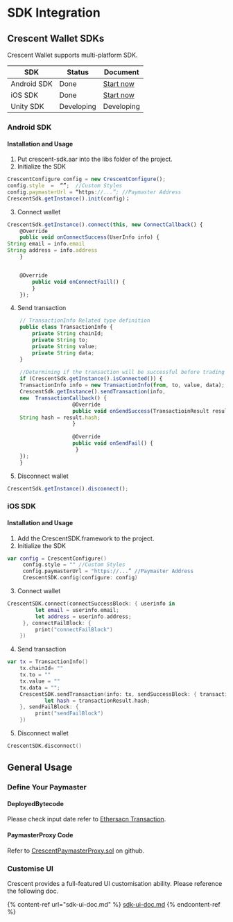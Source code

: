 # SDK Integration

## Crescent Wallet SDKs

Crescent Wallet supports multi-platform SDK.

&#x20;

| SDK         | Status     | Document                                    |
| ----------- | ---------- | ------------------------------------------- |
| Android SDK | Done       | [Start now](sdk-integration.md#android-sdk) |
| iOS SDK     | Done       | [Start now](sdk-integration.md#ios-sdk)     |
| Unity SDK   | Developing | Developing                                  |

### &#x20;Android SDK

#### **Installation and Usage**

1. Put crescent-sdk.aar into the libs folder of the project.
2. Initialize the SDK

```javascript
CrescentConfigure config = new CrescentConfigure();
config.style  =  “”;  //Custom Styles
config.paymasterUrl = “https://...”; //Paymaster Address
CrescentSdk.getInstance().init(config)；
```

3. Connect wallet

```javascript
CrescentSdk.getInstance().connect(this, new ConnectCallback() {
    @Override
    public void onConnectSuccess(UserInfo info) {
String email = info.email
String address = info.address
    }


	@Override
	    public void onConnectFaill() {
	    }
	});
```

4. Send transaction

```javascript
    // TransactionInfo Related type definition
	public class TransactionInfo {
	    private String chainId;
	    private String to;
	    private String value;
	    private String data;
	}
 
	//Determining if the transaction will be successful before trading
	if (CrescentSdk.getInstance().isConnected()) {
	TransactionInfo info = new TransactionInfo(from, to, value, data);
	CrescentSdk.getInstance().sendTransaction(info, 
	new  TransactionCallback() {
	                 @Override
	                 public void onSendSuccess(TransactioinResult result) {
	String hash = result.hash;
	                 }
	 
	                 @Override
	                 public void onSendFail() {
                      }
	});
	}
```

5. Disconnect wallet

```javascript
CrescentSdk.getInstance().disconnect();
```

### &#x20;iOS SDK

#### **Installation and Usage**

1. Add the CrescentSDK.framework to the project.
2. Initialize the SDK

```swift
var config = CrescentConfigure()
     config.style = "" //Custom Styles
     config.paymasterUrl = "https://...” //Paymaster Address
     CrescentSDK.config(configure: config)
```

3. Connect wallet

```swift
CrescentSDK.connect(connectSuccessBlock: { userinfo in
      	 let email = userinfo.email;
         let address = userinfo.address;
     }, connectFailBlock: {
         print("connectFailBlock")
    })
```

4. Send transaction

```swift
var tx = TransactionInfo()
    tx.chainId= ""
    tx.to = ""
    tx.value = ""
    tx.data = "";
    CrescentSDK.sendTransaction(info: tx, sendSuccessBlock: { transactionResult in
    		let hash = transactionResult.hash;
    }, sendFailBlock: {
         print("sendFailBlock")
    })
```

5. Disconnect wallet

```swift
CrescentSDK.disconnect()
```

## General Usage

### Define Your Paymaster

#### DeployedBytecode&#x20;

Please check input date refer to [Ethersacn Transaction](https://etherscan.io/tx/0x6e7bbc06925f0f86c90b217909bdcdda4163d65c2222dd287357b3d67bcec7eb).

#### **PaymasterProxy Code** <a href="#blob-path" id="blob-path"></a>

Refer to [CrescentPaymasterProxy.sol](https://github.com/CrescentBase/account-abstraction/blob/main/contracts/core/CrescentPaymasterProxy.sol) on github.

### Customise  UI

Crescent provides a full-featured UI customisation ability. Please reference the following doc.

{% content-ref url="sdk-ui-doc.md" %}
[sdk-ui-doc.md](sdk-ui-doc.md)
{% endcontent-ref %}

##

&#x20;

&#x20;

&#x20;

&#x20;
